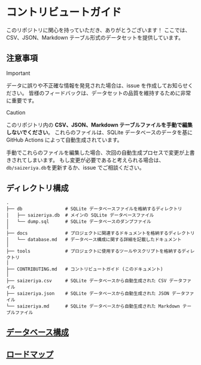 # コントリビュートガイド

このリポジトリに関心を持っていただき、ありがとうございます！ ここでは、CSV、JSON、Markdown テーブル形式のデータセットを提供しています。

## 注意事項

> [!IMPORTANT]
> データに誤りや不正確な情報を発見された場合は、issue を作成してお知らせください。
> 皆様のフィードバックは、データセットの品質を維持するために非常に重要です。

> [!CAUTION]
> このリポジトリ内の **CSV、JSON、Markdown テーブルファイルを手動で編集しないでください**。
> これらのファイルは、SQLite データベースのデータを基に GitHub Actions によって自動生成されています。
>
> 手動でこれらのファイルを編集した場合、次回の自動生成プロセスで変更が上書きされてしまいます。
> もし変更が必要であると考えられる場合は、`db/saizeriya.db`を更新するか、issue でご相談ください。

## ディレクトリ構成

```
.
├── db                # SQLite データベースファイルを格納するディレクトリ
│   ├── saizeriya.db  # メインの SQLite データベースファイル
│   └── dump.sql      # SQLite データベースのダンプファイル
│
├── docs              # プロジェクトに関連するドキュメントを格納するディレクトリ
│   └── database.md   # データベース構成に関する詳細を記載したドキュメント
│
├── tools             # プロジェクトに使用するツールやスクリプトを格納するディレクトリ
│
├── CONTRIBUTING.md   # コントリビュートガイド (このドキュメント)
│
├── saizeriya.csv     # SQLite データベースから自動生成された CSV データファイル
├── saizeriya.json    # SQLite データベースから自動生成された JSON データファイル
└── saizeriya.md      # SQLite データベースから自動生成された Markdown テーブルファイル

```

## [データベース構成](./docs/database.md)

## [ロードマップ](./docs/roadmap.md)
